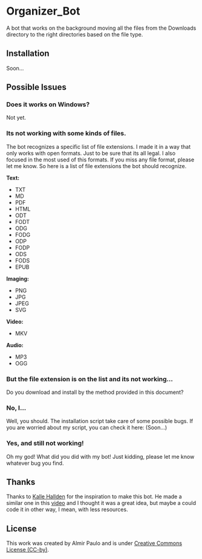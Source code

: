 # Organizer_Bot
A bot that works on the background moving all the files from the Downloads directory to the right directories based on the file type.

## Installation
Soon...

## Possible Issues
### Does it works on Windows?
Not yet. 
### Its not working with some kinds of files.
The bot recognizes a specific list of file extensions. I made it in a way that only works with open formats. Just to be sure that its all legal. I also focused in the most used of this formats. If you miss any file format, please let me know. So here is a list of file extensions the bot should recognize.

**Text:**
* TXT
* MD
* PDF
* HTML
* ODT
* FODT
* ODG
* FODG
* ODP
* FODP
* ODS
* FODS
* EPUB


**Imaging:**
* PNG
* JPG
* JPEG
* SVG

**Video:**
* MKV

**Audio:**
* MP3
* OGG


### But the file extension is on the list and its not working...
Do you download and install by the method provided in this document?
### No, I...
Well, you should. The installation script take care of some possible bugs. If you are worried about my script, you can check it here: (Soon...)

### Yes, and still not working!
Oh my god! What did you did with my bot! 
Just kidding, please let me know whatever bug you find. 

## Thanks
Thanks to [Kalle Hallden](https://github.com/KalleHallden) for the inspiration to make this bot. He made a similar one in this [video](https://www.youtube.com/watch?v=qbW6FRbaSl0&t=246s&ab_channel=KalleHallden) and I thought it was a great idea, but maybe a could code it in other way, I mean, with less resources. 

## License
This work was created by Almir Paulo and is under [Creative Commons License (CC-by)](https://creativecommons.org/licenses/by/4.0/).
